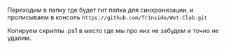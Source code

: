 Переходим в папку где будет гит папка для синхронизации, и прописываем в консоль ```https://github.com/Tr1nside/Wet-Club.git```

Копируем скрипты .ps1 в место где мы про них не забудем и точно не удалим.
